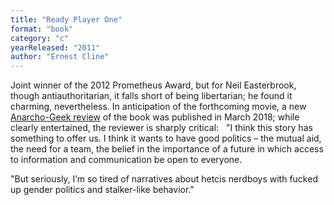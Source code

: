 ```yaml
---
title: "Ready Player One"
format: "book"
category: "c"
yearReleased: "2011"
author: "Ernest Cline"
---
```

Joint winner of the 2012 Prometheus Award, but for Neil  Easterbrook, though antiauthoritarian, it falls short of being libertarian; he  found it charming, nevertheless. In anticipation of the forthcoming movie, a new <a href="http://www.anarchogeekreview.com/books/ready-for-player-one-to-not-be-a-hetcis-boy"> Anarcho-Geek review</a> of the book was published in March 2018; while clearly  entertained, the reviewer is sharply critical:
 
"I think this story has something to offer us. I think it  wants to have good politics – the mutual aid, the need for a team, the belief in  the importance of a future in which access to information and communication be  open to everyone.

"But seriously, I’m so tired of narratives about hetcis  nerdboys with fucked up gender politics and stalker-like behavior."
